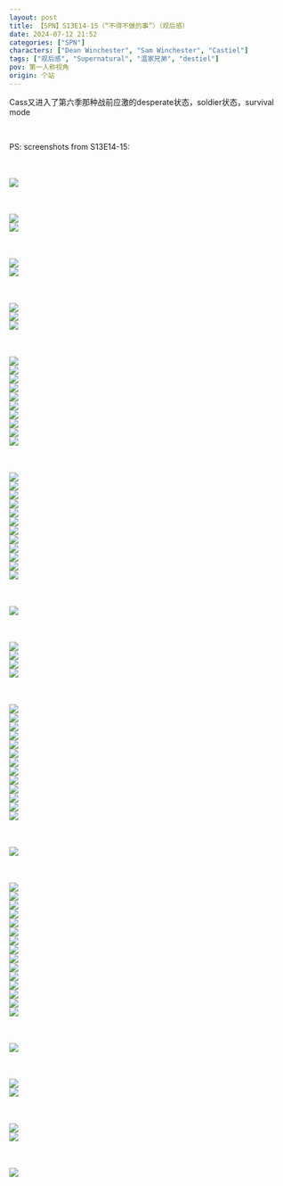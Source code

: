 ```yaml
---
layout: post
title: 【SPN】S13E14-15（“不得不做的事”）（观后感）
date: 2024-07-12 21:52
categories: ["SPN"]
characters: ["Dean Winchester", "Sam Winchester", "Castiel"]
tags: ["观后感", "Supernatural", "温家兄弟", "destiel"]
pov: 第一人称视角
origin: 个站
---
```


Cass又进入了第六季那种战前应激的desperate状态，soldier状态，survival mode

<br>

PS: screenshots from S13E14-15:

<br><br>
![](https://github.com/junesirius/junesirius.github.io/tree/master/assets/images/SPN/S13/2024-07-12-SPN-1314-1.jpg)
<br>

<br><br>
![](https://github.com/junesirius/junesirius.github.io/tree/master/assets/images/SPN/S13/2024-07-12-SPN-1314-2.jpg)
<br>
![](https://github.com/junesirius/junesirius.github.io/tree/master/assets/images/SPN/S13/2024-07-12-SPN-1314-3.jpg)
<br>

<br><br>
![](https://github.com/junesirius/junesirius.github.io/tree/master/assets/images/SPN/S13/2024-07-12-SPN-1314-4.jpg)
<br>
![](https://github.com/junesirius/junesirius.github.io/tree/master/assets/images/SPN/S13/2024-07-12-SPN-1314-5.jpg)
<br>

<br><br>
![](https://github.com/junesirius/junesirius.github.io/tree/master/assets/images/SPN/S13/2024-07-12-SPN-1314-6.jpg)
<br>
![](https://github.com/junesirius/junesirius.github.io/tree/master/assets/images/SPN/S13/2024-07-12-SPN-1314-7.jpg)
<br>
![](https://github.com/junesirius/junesirius.github.io/tree/master/assets/images/SPN/S13/2024-07-12-SPN-1314-8.jpg)
<br>

<br><br>
![](https://github.com/junesirius/junesirius.github.io/tree/master/assets/images/SPN/S13/2024-07-12-SPN-1314-9.jpg)
<br>
![](https://github.com/junesirius/junesirius.github.io/tree/master/assets/images/SPN/S13/2024-07-12-SPN-1314-10.jpg)
<br>
![](https://github.com/junesirius/junesirius.github.io/tree/master/assets/images/SPN/S13/2024-07-12-SPN-1314-11.jpg)
<br>
![](https://github.com/junesirius/junesirius.github.io/tree/master/assets/images/SPN/S13/2024-07-12-SPN-1314-12.jpg)
<br>
![](https://github.com/junesirius/junesirius.github.io/tree/master/assets/images/SPN/S13/2024-07-12-SPN-1314-13.jpg)
<br>
![](https://github.com/junesirius/junesirius.github.io/tree/master/assets/images/SPN/S13/2024-07-12-SPN-1314-14.jpg)
<br>
![](https://github.com/junesirius/junesirius.github.io/tree/master/assets/images/SPN/S13/2024-07-12-SPN-1314-15.jpg)
<br>
![](https://github.com/junesirius/junesirius.github.io/tree/master/assets/images/SPN/S13/2024-07-12-SPN-1314-16.jpg)
<br>
![](https://github.com/junesirius/junesirius.github.io/tree/master/assets/images/SPN/S13/2024-07-12-SPN-1314-17.jpg)
<br>
![](https://github.com/junesirius/junesirius.github.io/tree/master/assets/images/SPN/S13/2024-07-12-SPN-1314-18.jpg)
<br>

<br><br>
![](https://github.com/junesirius/junesirius.github.io/tree/master/assets/images/SPN/S13/2024-07-12-SPN-1314-19.jpg)
<br>
![](https://github.com/junesirius/junesirius.github.io/tree/master/assets/images/SPN/S13/2024-07-12-SPN-1314-20.jpg)
<br>
![](https://github.com/junesirius/junesirius.github.io/tree/master/assets/images/SPN/S13/2024-07-12-SPN-1314-21.jpg)
<br>
![](https://github.com/junesirius/junesirius.github.io/tree/master/assets/images/SPN/S13/2024-07-12-SPN-1314-22.jpg)
<br>
![](https://github.com/junesirius/junesirius.github.io/tree/master/assets/images/SPN/S13/2024-07-12-SPN-1314-23.jpg)
<br>
![](https://github.com/junesirius/junesirius.github.io/tree/master/assets/images/SPN/S13/2024-07-12-SPN-1314-24.jpg)
<br>
![](https://github.com/junesirius/junesirius.github.io/tree/master/assets/images/SPN/S13/2024-07-12-SPN-1314-25.jpg)
<br>
![](https://github.com/junesirius/junesirius.github.io/tree/master/assets/images/SPN/S13/2024-07-12-SPN-1314-26.jpg)
<br>
![](https://github.com/junesirius/junesirius.github.io/tree/master/assets/images/SPN/S13/2024-07-12-SPN-1314-27.jpg)
<br>
![](https://github.com/junesirius/junesirius.github.io/tree/master/assets/images/SPN/S13/2024-07-12-SPN-1314-28.jpg)
<br>
![](https://github.com/junesirius/junesirius.github.io/tree/master/assets/images/SPN/S13/2024-07-12-SPN-1314-29.jpg)
<br>
![](https://github.com/junesirius/junesirius.github.io/tree/master/assets/images/SPN/S13/2024-07-12-SPN-1314-30.jpg)
<br>

<br><br>
![](https://github.com/junesirius/junesirius.github.io/tree/master/assets/images/SPN/S13/2024-07-12-SPN-1314-31.jpg)
<br>

<br><br>
![](https://github.com/junesirius/junesirius.github.io/tree/master/assets/images/SPN/S13/2024-07-12-SPN-1314-32.jpg)
<br>
![](https://github.com/junesirius/junesirius.github.io/tree/master/assets/images/SPN/S13/2024-07-12-SPN-1314-33.jpg)
<br>
![](https://github.com/junesirius/junesirius.github.io/tree/master/assets/images/SPN/S13/2024-07-12-SPN-1314-34.jpg)
<br>
![](https://github.com/junesirius/junesirius.github.io/tree/master/assets/images/SPN/S13/2024-07-12-SPN-1314-35.jpg)
<br>

<br><br>
![](https://github.com/junesirius/junesirius.github.io/tree/master/assets/images/SPN/S13/2024-07-12-SPN-1314-36.jpg)
<br>
![](https://github.com/junesirius/junesirius.github.io/tree/master/assets/images/SPN/S13/2024-07-12-SPN-1314-37.jpg)
<br>
![](https://github.com/junesirius/junesirius.github.io/tree/master/assets/images/SPN/S13/2024-07-12-SPN-1314-38.jpg)
<br>
![](https://github.com/junesirius/junesirius.github.io/tree/master/assets/images/SPN/S13/2024-07-12-SPN-1314-39.jpg)
<br>
![](https://github.com/junesirius/junesirius.github.io/tree/master/assets/images/SPN/S13/2024-07-12-SPN-1314-40.jpg)
<br>
![](https://github.com/junesirius/junesirius.github.io/tree/master/assets/images/SPN/S13/2024-07-12-SPN-1314-41.jpg)
<br>
![](https://github.com/junesirius/junesirius.github.io/tree/master/assets/images/SPN/S13/2024-07-12-SPN-1314-42.jpg)
<br>
![](https://github.com/junesirius/junesirius.github.io/tree/master/assets/images/SPN/S13/2024-07-12-SPN-1314-43.jpg)
<br>
![](https://github.com/junesirius/junesirius.github.io/tree/master/assets/images/SPN/S13/2024-07-12-SPN-1314-44.jpg)
<br>
![](https://github.com/junesirius/junesirius.github.io/tree/master/assets/images/SPN/S13/2024-07-12-SPN-1314-45.jpg)
<br>
![](https://github.com/junesirius/junesirius.github.io/tree/master/assets/images/SPN/S13/2024-07-12-SPN-1314-46.jpg)
<br>
![](https://github.com/junesirius/junesirius.github.io/tree/master/assets/images/SPN/S13/2024-07-12-SPN-1314-47.jpg)
<br>
![](https://github.com/junesirius/junesirius.github.io/tree/master/assets/images/SPN/S13/2024-07-12-SPN-1314-48.jpg)
<br>

<br><br>
![](https://github.com/junesirius/junesirius.github.io/tree/master/assets/images/SPN/S13/2024-07-12-SPN-1314-49.jpg)
<br>

<br><br>
![](https://github.com/junesirius/junesirius.github.io/tree/master/assets/images/SPN/S13/2024-07-12-SPN-1314-50.jpg)
<br>
![](https://github.com/junesirius/junesirius.github.io/tree/master/assets/images/SPN/S13/2024-07-12-SPN-1314-51.jpg)
<br>
![](https://github.com/junesirius/junesirius.github.io/tree/master/assets/images/SPN/S13/2024-07-12-SPN-1314-52.jpg)
<br>
![](https://github.com/junesirius/junesirius.github.io/tree/master/assets/images/SPN/S13/2024-07-12-SPN-1314-53.jpg)
<br>
![](https://github.com/junesirius/junesirius.github.io/tree/master/assets/images/SPN/S13/2024-07-12-SPN-1314-54.jpg)
<br>
![](https://github.com/junesirius/junesirius.github.io/tree/master/assets/images/SPN/S13/2024-07-12-SPN-1314-55.jpg)
<br>
![](https://github.com/junesirius/junesirius.github.io/tree/master/assets/images/SPN/S13/2024-07-12-SPN-1314-56.jpg)
<br>
![](https://github.com/junesirius/junesirius.github.io/tree/master/assets/images/SPN/S13/2024-07-12-SPN-1314-57.jpg)
<br>
![](https://github.com/junesirius/junesirius.github.io/tree/master/assets/images/SPN/S13/2024-07-12-SPN-1314-58.jpg)
<br>
![](https://github.com/junesirius/junesirius.github.io/tree/master/assets/images/SPN/S13/2024-07-12-SPN-1314-59.jpg)
<br>
![](https://github.com/junesirius/junesirius.github.io/tree/master/assets/images/SPN/S13/2024-07-12-SPN-1314-60.jpg)
<br>
![](https://github.com/junesirius/junesirius.github.io/tree/master/assets/images/SPN/S13/2024-07-12-SPN-1314-61.jpg)
<br>
![](https://github.com/junesirius/junesirius.github.io/tree/master/assets/images/SPN/S13/2024-07-12-SPN-1314-62.jpg)
<br>
![](https://github.com/junesirius/junesirius.github.io/tree/master/assets/images/SPN/S13/2024-07-12-SPN-1314-63.jpg)
<br>
![](https://github.com/junesirius/junesirius.github.io/tree/master/assets/images/SPN/S13/2024-07-12-SPN-1314-64.jpg)
<br>

<br><br>
![](https://github.com/junesirius/junesirius.github.io/tree/master/assets/images/SPN/S13/2024-07-12-SPN-1315-1.jpg)
<br>

<br><br>
![](https://github.com/junesirius/junesirius.github.io/tree/master/assets/images/SPN/S13/2024-07-12-SPN-1315-2.jpg)
<br>
![](https://github.com/junesirius/junesirius.github.io/tree/master/assets/images/SPN/S13/2024-07-12-SPN-1315-3.jpg)
<br>

<br><br>
![](https://github.com/junesirius/junesirius.github.io/tree/master/assets/images/SPN/S13/2024-07-12-SPN-1315-4.jpg)
<br>
![](https://github.com/junesirius/junesirius.github.io/tree/master/assets/images/SPN/S13/2024-07-12-SPN-1315-5.jpg)
<br>

<br><br>
![](https://github.com/junesirius/junesirius.github.io/tree/master/assets/images/SPN/S13/2024-07-12-SPN-1315-6.jpg)
<br>
